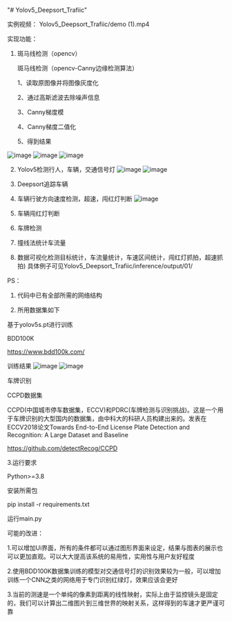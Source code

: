 "# Yolov5_Deepsort_Trafiic" 

实例视频：
Yolov5_Deepsort_Trafiic/demo (1).mp4

实现功能：

1. 斑马线检测（opencv）

    斑马线检测（opencv-Canny边缘检测算法）
  
    1、读取原图像并将图像灰度化
  
    2、通过高斯滤波去除噪声信息
  
    3、Canny梯度模
  
    4、Canny梯度二值化
  
    5、得到结果
  
  ![image](https://user-images.githubusercontent.com/54696432/172031700-83a86a7b-bbc8-41fb-82e7-23c3e3e25635.png)
  ![image](https://user-images.githubusercontent.com/54696432/172031706-f3c272a0-9757-48cd-be6f-1fad75cdb2ed.png)
  ![image](https://user-images.githubusercontent.com/54696432/172031712-4522275c-d3da-4cd9-bf45-38eb5c02c012.png)


2. Yolov5检测行人，车辆，交通信号灯
  ![image](https://user-images.githubusercontent.com/54696432/172031724-64b584ac-37b5-471e-b783-fb9815986be4.png)
  ![image](https://user-images.githubusercontent.com/54696432/172031730-e8429b65-99a8-4c23-b728-f899b1450b4c.png)

3. Deepsort追踪车辆

4. 车辆行驶方向速度检测，超速，闯红灯判断
  ![image](https://user-images.githubusercontent.com/54696432/172031734-8b691c3c-1205-47e6-b816-8c54fcc22278.png)

5. 车辆闯红灯判断

6. 车牌检测

7. 撞线法统计车流量

8. 数据可视化检测目标统计，车流量统计，车速区间统计，闯红灯抓拍，超速抓拍)
  具体例子可见Yolov5_Deepsort_Trafiic/inference/output/01/



PS：
  1. 代码中已有全部所需的网络结构

  2. 所用数据集如下

基于yolov5s.pt进行训练

BDD100K

https://www.bdd100k.com/

训练结果
![image](https://user-images.githubusercontent.com/54696432/172031921-edf666ec-4af6-49f0-b46b-e807e59a07dc.png)
![image](https://user-images.githubusercontent.com/54696432/172031924-43d672a5-6bf3-4f89-9992-9613729aef4e.png)


车牌识别

CCPD数据集

CCPD(中国城市停车数据集，ECCV)和PDRC(车牌检测与识别挑战)。这是一个用于车牌识别的大型国内的数据集，由中科大的科研人员构建出来的。发表在ECCV2018论文Towards End-to-End License Plate Detection and Recognition: A Large Dataset and Baseline

https://github.com/detectRecog/CCPD

3.运行要求

Python>=3.8

安装所需包

pip install -r requirements.txt

运行main.py

可能的改进：

1.可以增加Ui界面，所有的条件都可以通过图形界面来设定，结果与图表的展示也可以更加直观。可以大大提高该系统的易用性，实用性与用户友好程度

2.使用BDD100K数据集训练的模型对交通信号灯的识别效果较为一般，可以增加训练一个CNN之类的网络用于专门识别红绿灯，效果应该会更好

3.当前的测速是一个单纯的像素到距离的线性映射，实际上由于监控镜头是固定的，我们可以计算出二维图片到三维世界的映射关系，这样得到的车速才更严谨可靠
